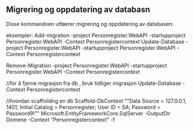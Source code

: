 ﻿## Migrering og oppdatering av databasn
Disse kommandoen utføerer migrering og oppdatering av databasen:


eksempler:
Add-migration <VarselInfo> -project Personregister.WebAPI -startupproject Personregister.WebAPI -Context Personregistercontext
Update-Database  -project Personregister.WebAPI -startupproject Personregister.WebAPI  -Context Personregistercontext


Remove-Migration -project Personregister.WebAPI -startupproject Personregister.WebAPI -Context Personregistercontext

//for å fjerne migrasjon fra db , bruk tidliger migrasjon
 Update-Database <LegemiddelverketHenteDato> -Context Personregistercontext


//hvordan scaffolidng en db
Scaffold-DbContext ""Data Source = 127.0.0.1, 1401; Initial Catalog = Personregister; User ID = SA; Password = Password9!"" Microsoft.EntityFrameworkCore.SqlServer -OutputDir Domene -Context "Personregistercontext" -f